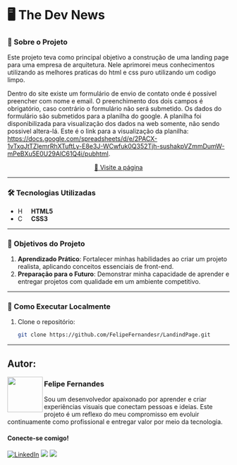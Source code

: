 # 🖥 The Dev News 

### 📜 Sobre o Projeto  
Este projeto teva como principal objetivo a construção de uma landing page para uma empresa de arquitetura. Nele aprimorei meus conhecimentos utilizando as melhores praticas do html e css puro utilizando um codigo limpo.
 
Dentro do site existe um formulário de envio de contato onde é possivel preencher com nome e email. O preenchimento dos dois campos é obrigatório, caso contrário o formulário não será submetido.
Os dados do formulário são submetidos para a planilha do google.
A planilha foi disponibilizada para visualização dos dados na web somente, não sendo possivel altera-lá.
Este é o link para a visualização da planilha: https://docs.google.com/spreadsheets/d/e/2PACX-1vTxqJtTZlemrRhXTuftLy-E8e3J-WCwfuk0Q352Tjh-sushakpVZmmDumW-mPeBXu5E0U29AlC61Q4i/pubhtml.

<p align="center">
     <a href="https://landinpagefelipe.netlify.app">📱 Visite a página</a>
</p>

---

### 🛠️ Tecnologias Utilizadas  
- **HTML5** <img 
    align="left" 
    alt="HTML"
    title="HTML" 
    width="17px" 
    style="padding-right: 10px;" 
    src="https://cdn.jsdelivr.net/gh/devicons/devicon@latest/icons/html5/html5-original.svg"/>
- **CSS3**<img 
    align="left" 
    alt="CSS" 
    title="CSS"
    width="17px" 
    style="padding-right: 10px;" 
    src="https://cdn.jsdelivr.net/gh/devicons/devicon@latest/icons/css3/css3-original.svg" 
/>

---

### 🎯 Objetivos do Projeto  
1. **Aprendizado Prático**: Fortalecer minhas habilidades ao criar um projeto realista, aplicando conceitos essenciais de front-end.   
2. **Preparação para o Futuro**: Demonstrar minha capacidade de aprender e entregar projetos com qualidade em um ambiente competitivo.  

---

### 📂 Como Executar Localmente  
1. Clone o repositório:  
   ```bash
   git clone https://github.com/FelipeFernandesr/LandindPage.git

---

## Autor:

<img  src="https://github.com/FelipeFernandesr/MuseuNacional/blob/main/img/AvatarFelipe.png"  width="80px" align="left" /> 


### Felipe Fernandes
Sou um desenvolvedor apaixonado por aprender e criar experiências visuais que conectam pessoas e ideias. Este projeto é um reflexo do meu compromisso em evoluir continuamente como profissional e entregar valor por meio da tecnologia.

#### Conecte-se comigo!

[![LinkedIn](https://img.shields.io/badge/linkedin-0A66C2?style=for-the-badge&logo=linkedin&logoColor=white)](https://www.linkedin.com/in/FelipeFernandesr)
<a href = "mailto:felipefrf9@gmail.com"><img src="https://img.shields.io/badge/Gmail-D14836?style=for-the-badge&logo=gmail&logoColor=white" target="_blank"></a>
<a href="https://api.whatsapp.com/send?l=pt_BR&phone=5521979086285" target="_blank"><img src="https://img.shields.io/badge/WhatsApp-25D366?style=for-the-badge&logo=whatsapp&logoColor=white" target="_blank"></a>



